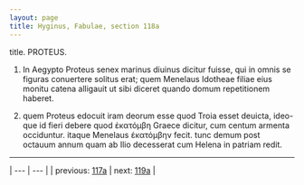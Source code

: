 ```yaml
---
layout: page
title: Hyginus, Fabulae, section 118a
---
```


title. PROTEUS.



1. In Aegypto Proteus senex marinus diuinus dicitur fuisse, qui in omnis se figuras conuertere solitus erat; quem Menelaus Idotheae filiae eius monitu catena alligauit ut sibi diceret quando domum repetitionem haberet.



2. quem Proteus edocuit iram deorum esse quod Troia esset deuicta, ideo-que id fieri debere quod ἑκατόμβη Graece dicitur, cum centum armenta occiduntur. itaque Menelaus ἑκατόμβην fecit. tunc demum post octauum annum quam ab Ilio decesserat cum Helena in patriam redit.



---

| --- | --- |
| previous: [117a](../117a/) | next: [119a](../119a/) |
